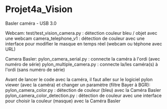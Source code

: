# Projet4a_Vision

Basler caméra - USB 3.0

Webcam:
 test/test_vision_camera.py : détection couleur bleu / objet avec une webcam
 camera_telephone_v1 : détection de couleur avec une interface pour modifier le masque en temps réel (webcam ou téphone avec URL) 
 
Camera Basler:
 pylon_camera_serial.py : connecte la caméra à l'ordi (avec numéro de série)
 pylon_multiple_camera.py : connecte la/les caméra(s) à l'ordi (sans numéro de série)

Avant de lancer le code avec la caméra, il faut aller sur le logiciel pylon viewer (avec la caméra) et changer un paramètre (filtre Bayer à BGR):
 pylon_camera_color.py : détection de couleur (bleu) avec la Caméra Basler
 pylon_camera_color_detection.py : détection de couleur avec une interface pour choisir la couleur (masque) avec la Caméra Basler

